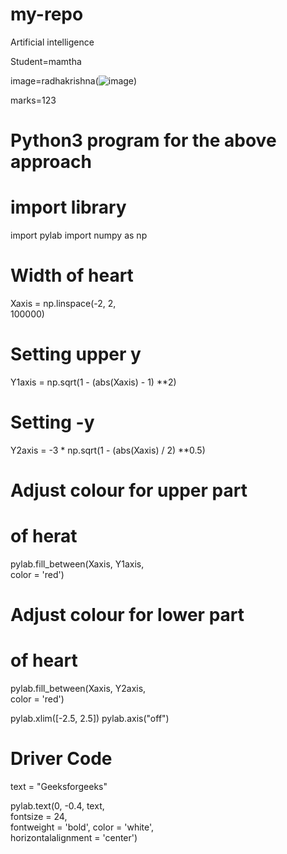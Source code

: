 # my-repo
Artificial intelligence

Student=mamtha

image=radhakrishna(![image](https://github.com/user-attachments/assets/fc4bf312-2df2-4596-916a-b55893e46d6e))

marks=123

# Python3 program for the above approach 
# import library 
import pylab 
import numpy as np 
  
# Width of heart 
Xaxis = np.linspace(-2, 2,  
                    100000) 
  
# Setting upper y  
Y1axis = np.sqrt(1 - 
         (abs(Xaxis) - 1) **2) 
  
# Setting -y 
Y2axis = -3 * np.sqrt(1 - 
         (abs(Xaxis) / 2) **0.5) 
  
# Adjust colour for upper part  
# of herat 
pylab.fill_between(Xaxis, Y1axis,  
                   color = 'red') 
  
# Adjust colour for lower part  
# of heart 
pylab.fill_between(Xaxis, Y2axis,  
                   color = 'red') 
  
  
pylab.xlim([-2.5, 2.5]) 
pylab.axis("off") 
  
# Driver Code 
text = "Geeksforgeeks"
  
pylab.text(0, -0.4, text,  
           fontsize = 24,  
           fontweight = 'bold', 
           color = 'white',  
           horizontalalignment = 'center')

